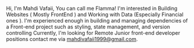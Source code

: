 Hi, I'm Mahdi Vafaii, You can call me Flamma!
I'm interested in Building Websites ( Mostly FrontEnd ) and Working with Data (Especially Financial ones ).
I'm experienced enough in building and managing dependencies of a Front-end project such as styling, state management, and version controlling
Currently, I'm looking for Remote Junior front-end developer positions 
contact me via mahdivafaii1999@gmail.com.


